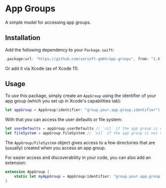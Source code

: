 # App Groups

A simple model for accessing app groups.

## Installation

Add the following dependency to your `Package.swift`:
```swift
.package(url: "https://github.com/sersoft-gmbh/app-groups", from: "1.0.0"),
```

Or add it via Xcode (as of Xcode 11).

## Usage

To use this package, simply create an ``AppGroup`` using the identifier of your app group (which you set up in Xcode's capabilities tab):

```swift
let appGroup = AppGroup(identifier: "group.your.app.group.identifier")
```

With that you can access the user defaults or file system:

```swift
let userDefaults = appGroup.userDefaults // `nil` if the app group is not valid.
let fileSystem = appGroup.fileSystem // `nil` if the app group is not valid.
```

The ``AppGroup/FileSystem`` object gives access to a few directories that are (usually) created when you access an app group.

For easier access and discoverability in your code, you can also add an extension:

```swift
extension AppGroup {
    static let myAppGroup = AppGroup(identifier: "group.your.app.group.identifier")
}
```
